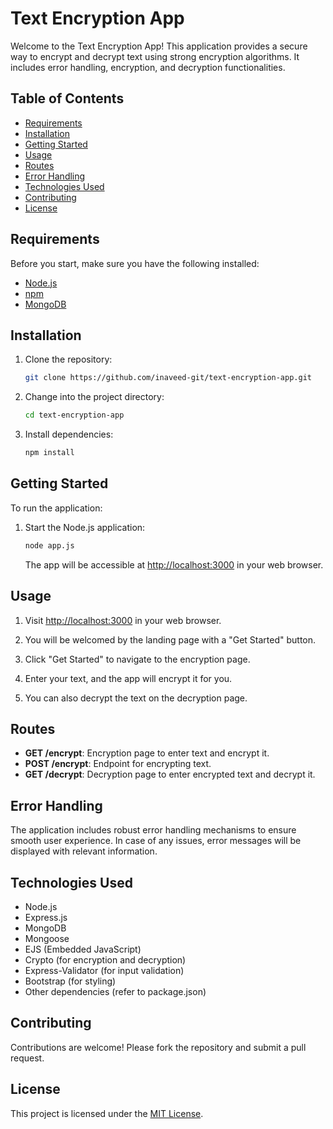 

# Text Encryption App

Welcome to the Text Encryption App! This application provides a secure way to encrypt and decrypt text using strong encryption algorithms. It includes error handling, encryption, and decryption functionalities.

## Table of Contents

- [Requirements](#requirements)
- [Installation](#installation)
- [Getting Started](#getting-started)
- [Usage](#usage)
- [Routes](#routes)
- [Error Handling](#error-handling)
- [Technologies Used](#technologies-used)
- [Contributing](#contributing)
- [License](#license)

## Requirements

Before you start, make sure you have the following installed:

- [Node.js](https://nodejs.org/)
- [npm](https://www.npmjs.com/)
- [MongoDB](https://www.mongodb.com/)

## Installation

1. Clone the repository:

   ```bash
   git clone https://github.com/inaveed-git/text-encryption-app.git
   ```

2. Change into the project directory:

   ```bash
   cd text-encryption-app
   ```

3. Install dependencies:

   ```bash
   npm install
   ```

## Getting Started

To run the application:



1. Start the Node.js application:

   ```bash
   node app.js
   ```

   The app will be accessible at [http://localhost:3000](http://localhost:3000) in your web browser.

## Usage

1. Visit [http://localhost:3000](http://localhost:3000) in your web browser.

2. You will be welcomed by the landing page with a "Get Started" button.

3. Click "Get Started" to navigate to the encryption page.

4. Enter your text, and the app will encrypt it for you.

5. You can also decrypt the text on the decryption page.

## Routes

- **GET /encrypt**: Encryption page to enter text and encrypt it.
- **POST /encrypt**: Endpoint for encrypting text.
- **GET /decrypt**: Decryption page to enter encrypted text and decrypt it.

## Error Handling

The application includes robust error handling mechanisms to ensure smooth user experience. In case of any issues, error messages will be displayed with relevant information.

## Technologies Used

- Node.js
- Express.js
- MongoDB
- Mongoose
- EJS (Embedded JavaScript)
- Crypto (for encryption and decryption)
- Express-Validator (for input validation)
- Bootstrap (for styling)
- Other dependencies (refer to package.json)

## Contributing

Contributions are welcome! Please fork the repository and submit a pull request.

## License

This project is licensed under the [MIT License](LICENSE).

